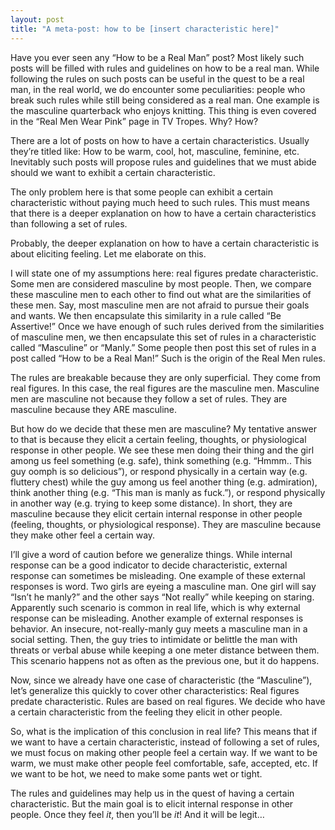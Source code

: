 ```yaml
---
layout: post
title: "A meta-post: how to be [insert characteristic here]"
---
```


Have you ever seen any “How to be a Real Man” post? Most likely such posts will be filled with rules and guidelines on how to be a real man. While following the rules on such posts can be useful in the quest to be a real man, in the real world, we do encounter some peculiarities: people who break such rules while still being considered as a real man. One example is the masculine quarterback who enjoys knitting. This thing is even covered in the “Real Men Wear Pink” page in TV Tropes. Why? How?

There are a lot of posts on how to have a certain characteristics. Usually they’re titled like: How to be warm, cool, hot, masculine, feminine, etc. Inevitably such posts will propose rules and guidelines that we must abide should we want to exhibit a certain characteristic. 

The only problem here is that some people can exhibit a certain characteristic without paying much heed to such rules. This must means that there is a deeper explanation on how to have a certain characteristics than following a set of rules.

Probably, the deeper explanation on how to have a certain characteristic is about eliciting feeling. Let me elaborate on this.

I will state one of my assumptions here: real figures predate characteristic. Some men are considered masculine by most people. Then, we compare these masculine men to each other to find out what are the similarities of these men. Say, most masculine men are not afraid to pursue their goals and wants. We then encapsulate this similarity in a rule called “Be Assertive!” Once we have enough of such rules derived from the similarities of masculine men, we then encapsulate this set of rules in a characteristic called “Masculine” or “Manly.” Some people then post this set of rules in a post called “How to be a Real Man!” Such is the origin of the Real Men rules.

The rules are breakable because they are only superficial. They come from real figures. In this case, the real figures are the masculine men. Masculine men are masculine not because they follow a set of rules. They are masculine because they ARE masculine.

But how do we decide that these men are masculine? My tentative answer to that is because they elicit a certain feeling, thoughts, or physiological response in other people. We see these men doing their thing and the girl among us feel something (e.g. safe), think something (e.g. “Hmmm.. This guy oomph is so delicious”), or respond physically in a certain way (e.g. fluttery chest) while the guy among us feel another thing (e.g. admiration), think another thing (e.g. “This man is manly as fuck.”), or respond physically in another way (e.g. trying to keep some distance). In short, they are masculine because they elicit certain internal response in other people (feeling, thoughts, or physiological response). They are masculine because they make other feel a certain way.

I’ll give a word of caution before we generalize things. While internal response can be a good indicator to decide characteristic, external response can sometimes be misleading. One example of these external responses is word. Two girls are eyeing a masculine man. One girl will say “Isn’t he manly?” and the other says “Not really” while keeping on staring. Apparently such scenario is common in real life, which is why external response can be misleading. Another example of external responses is behavior. An insecure, not-really-manly guy meets a masculine man in a social setting. Then, the guy tries to intimidate or belittle the man with threats or verbal abuse while keeping a one meter distance between them. This scenario happens not as often as the previous one, but it do happens.

Now, since we already have one case of characteristic (the “Masculine”), let’s generalize this quickly to cover other characteristics: Real figures predate characteristic. Rules are based on real figures. We decide who have a certain characteristic from the feeling they elicit in other people.

So, what is the implication of this conclusion in real life? This means that if we want to have a certain characteristic, instead of following a set of rules, we must focus on making other people feel a certain way. If we want to be warm, we must make other people feel comfortable, safe, accepted, etc. If we want to be hot, we need to make some pants wet or tight.

The rules and guidelines may help us in the quest of having a certain characteristic. But the main goal is to elicit internal response in other people. Once they feel *it*, then you’ll be *it*! And it will be legit…
